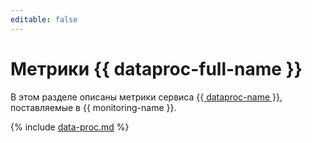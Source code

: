 ```yaml
---
editable: false
---
```


# Метрики {{ dataproc-full-name }}


В этом разделе описаны метрики сервиса [{{ dataproc-name }}](../../data-proc/), поставляемые в {{ monitoring-name }}.

{% include [data-proc.md](../../_includes/monitoring/metrics-ref/data-proc.md) %}